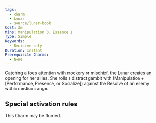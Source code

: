 ```yaml
---
tags:
  - charm
  - Lunar
  - source/lunar-book
Cost: 3m
Mins: Manipulation 3, Essence 1
Type: Simple
Keywords:
  - Decisive-only
Duration: Instant
Prerequisite Charms:
  - None
---
```

Catching a foe’s attention with mockery or mischief, the Lunar creates an opening for her allies. She rolls a distract gambit with (Manipulation + [Performance, Presence, or Socialize]) against the Resolve of an enemy within medium range. 

## Special activation rules

This Charm may be flurried.